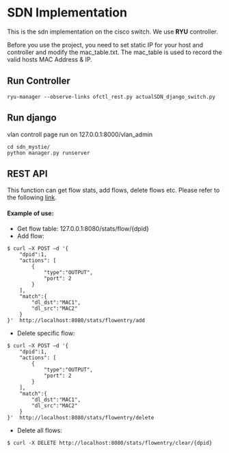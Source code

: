 # SDN Implementation
This is the sdn implementation on the cisco switch. We use **RYU** controller.

Before you use the project, you need to set static IP for your host and controller and modify the mac_table.txt. The mac_table is used to record the valid hosts MAC Address & IP.

## Run Controller
```
ryu-manager --observe-links ofctl_rest.py actualSDN_django_switch.py
```
## Run django
vlan controll page run on 127.0.0.1:8000/vlan_admin
```
cd sdn_mystie/
python manager.py runserver
```
## REST API
This function can get flow stats, add flows, delete flows etc. Please refer to the following [link](https://ryu.readthedocs.io/en/latest/app/ofctl_rest.html).
#### Example of use:
* Get flow table: 127.0.0.1:8080/stats/flow/{dpid}
* Add flow:
```
$ curl –X POST –d '{
	"dpid":1,
	"actions": [
        {
            "type":"OUTPUT",
            "port": 2
        }
    ],
	"match":{
		"dl_dst":"MAC1",
		"dl_src":"MAC2"
	}
}'  http://localhost:8080/stats/flowentry/add

```
* Delete specific flow:
```
$ curl –X POST –d '{
	"dpid":1,
	"actions": [
        {
            "type":"OUTPUT",
            "port": 2
        }
    ],
	"match":{
		"dl_dst":"MAC1",
		"dl_src":"MAC2"
	}
}'  http://localhost:8080/stats/flowentry/delete

```
* Delete all flows:
```
$ curl -X DELETE http://localhost:8080/stats/flowentry/clear/{dpid}
```
